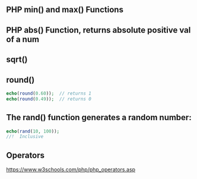 ## PHP min() and max() Functions

## PHP abs() Function, returns absolute positive val of a num

## sqrt()

## round()

```php
echo(round(0.60));  // returns 1
echo(round(0.49));  // returns 0
```

## The rand() function generates a random number:

```php
echo(rand(10, 100));
//!  Inclusive
```

## Operators

https://www.w3schools.com/php/php_operators.asp